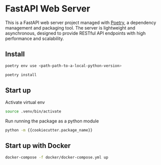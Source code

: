 # FastAPI Web Server

This is a FastAPI web server project managed with [Poetry](https://python-poetry.org/), a dependency management and packaging tool. The server is lightweight and asynchronous, designed to provide RESTful API endpoints with high performance and scalability.

## Install

```bash
poetry env use <path-path-to-a-local-python-version>
```

```bash
poetry install
```

## Start up

Activate virtual env

```bash
source .venv/bin/activate 
```

Run running the package as a python module

```bash
python -m {{cookiecutter.package_name}}
```

## Start up with Docker

```bash
docker-compose -f docker/docker-compose.yml up
```
